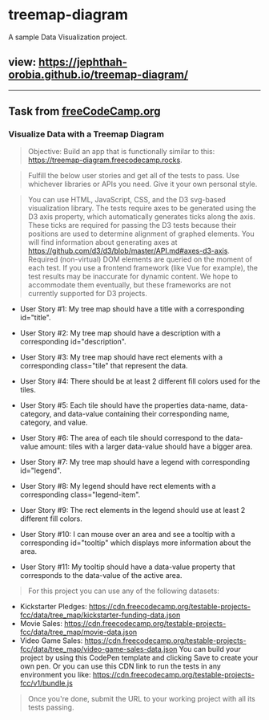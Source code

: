 # treemap-diagram

A sample Data Visualization project.

## view: https://jephthah-orobia.github.io/treemap-diagram/

---

## Task from [freeCodeCamp.org](https://freecodecamp.org/)

### Visualize Data with a Treemap Diagram

> Objective: Build an app that is functionally similar to this: https://treemap-diagram.freecodecamp.rocks.

> Fulfill the below user stories and get all of the tests to pass. Use whichever libraries or APIs you need. Give it your own personal style.

> You can use HTML, JavaScript, CSS, and the D3 svg-based visualization library. The tests require axes to be generated using the D3 axis property, which automatically generates ticks along the axis. These ticks are required for passing the D3 tests because their positions are used to determine alignment of graphed elements. You will find information about generating axes at https://github.com/d3/d3/blob/master/API.md#axes-d3-axis. Required (non-virtual) DOM elements are queried on the moment of each test. If you use a frontend framework (like Vue for example), the test results may be inaccurate for dynamic content. We hope to accommodate them eventually, but these frameworks are not currently supported for D3 projects.

- User Story #1: My tree map should have a title with a corresponding id="title".

- User Story #2: My tree map should have a description with a corresponding id="description".

- User Story #3: My tree map should have rect elements with a corresponding class="tile" that represent the data.

- User Story #4: There should be at least 2 different fill colors used for the tiles.

- User Story #5: Each tile should have the properties data-name, data-category, and data-value containing their corresponding name, category, and value.

- User Story #6: The area of each tile should correspond to the data-value amount: tiles with a larger data-value should have a bigger area.

- User Story #7: My tree map should have a legend with corresponding id="legend".

- User Story #8: My legend should have rect elements with a corresponding class="legend-item".

- User Story #9: The rect elements in the legend should use at least 2 different fill colors.

- User Story #10: I can mouse over an area and see a tooltip with a corresponding id="tooltip" which displays more information about the area.

- User Story #11: My tooltip should have a data-value property that corresponds to the data-value of the active area.

> For this project you can use any of the following datasets:

- Kickstarter Pledges: https://cdn.freecodecamp.org/testable-projects-fcc/data/tree_map/kickstarter-funding-data.json
- Movie Sales: https://cdn.freecodecamp.org/testable-projects-fcc/data/tree_map/movie-data.json
- Video Game Sales: https://cdn.freecodecamp.org/testable-projects-fcc/data/tree_map/video-game-sales-data.json
  You can build your project by using this CodePen template and clicking Save to create your own pen. Or you can use this CDN link to run the tests in any environment you like: https://cdn.freecodecamp.org/testable-projects-fcc/v1/bundle.js

> Once you're done, submit the URL to your working project with all its tests passing.
